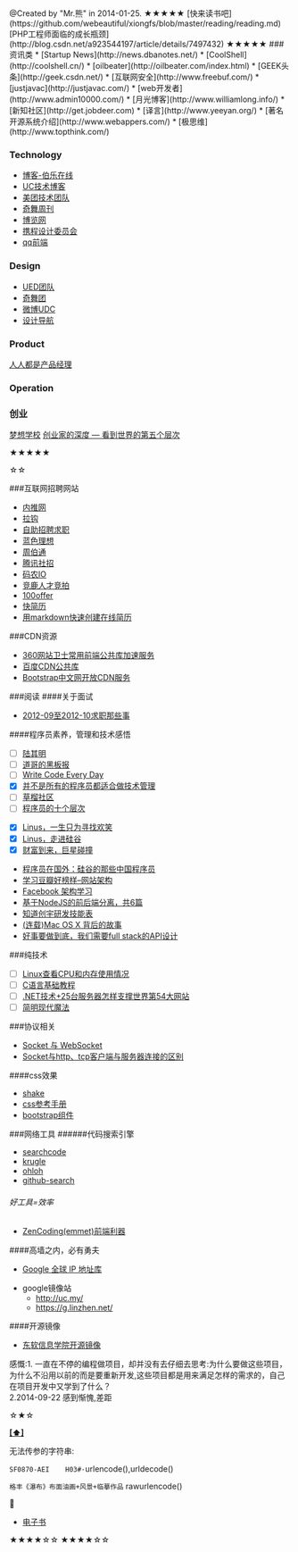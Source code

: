 <script type="text/javascript" src="http://libs.useso.com/js/bootstrap/3.2.0/js/bootstrap.min.js"></script>
<link rel="stylesheet" type="text/css" href="http://libs.useso.com/js/bootstrap/3.2.0/css/bootstrap.min.css" />
<span class="glyphicon glyphicon-bookmark"></span>
@Created by "Mr.熊" in 2014-01-25.  
★★★★★  
[快来读书吧](https://github.com/webeautiful/xiongfs/blob/master/reading/reading.md)  
[PHP工程师面临的成长瓶颈](http://blog.csdn.net/a923544197/article/details/7497432)
★★★★★  
###资讯类
* [Startup News](http://news.dbanotes.net/)
* [CoolShell](http://coolshell.cn/)
* [oilbeater](http://oilbeater.com/index.html)
* [GEEK头条](http://geek.csdn.net/)
* [互联网安全](http://www.freebuf.com/)
* [justjavac](http://justjavac.com/)
* [web开发者](http://www.admin10000.com/)
* [月光博客](http://www.williamlong.info/)
* [新知社区](http://get.jobdeer.com)
* [译言](http://www.yeeyan.org/)
* [著名开源系统介绍](http://www.webappers.com/)
* [极思维](http://www.topthink.com/)

### Technology
* [博客-伯乐在线](http://blog.jobbole.com/)
* [UC技术博客](http://tech.uc.cn/)
* [美团技术团队](http://tech.meituan.com/)
* [奇舞周刊](http://www.75team.com/weekly/)
* [博览网](http://boolan.com/)
* [携程设计委员会](http://ued.ctrip.com/blog/)
* [qq前端](http://qqfe.org/)

### Design
* [UED团队](http://uedfans.cn/?cat=26)
* [奇舞团](http://www.75team.com/)
* [微博UDC](http://udc.weibo.com/)
* [设计导航](http://idesign.qq.com/#!index/site)

### Product
[人人都是产品经理](http://www.woshipm.com/)

### Operation

### 创业
[梦想学校](http://mrjamie.cc/)
[创业家的深度 — 看到世界的第五个层次](http://www.huxiu.com/article/4646/1.html '找了好久的文章')

★★★★★

☆☆  

###互联网招聘网站
* [内推网](http://www.neitui.me/)
* [拉钩](http://www.lagou.com/)
* [自助招聘求职](https://jobsdigg.com/)
* [蓝色理想](http://job.blueidea.com/)
* [周伯通](http://www.jobtong.com/)
* [腾讯社招](http://imgcache.qq.com/isd/index.html)
* [码农IO](http://job.manong.io/)
* [竞鹿人才竞拍](http://www.jobdeer.com/)
* [100offer](https://www.100offer.com/)
* [快简历](http://rd.kuaijianli.com/#hot)
* [用markdown快速创建在线简历](http://cvbox.sinaapp.com/)

###CDN资源
* [360网站卫士常用前端公共库加速服务](http://libs.useso.com/js.php)
* [百度CDN公共库](http://developer.baidu.com/wiki/index.php?title=docs/cplat/libs)
* [Bootstrap中文网开放CDN服务](http://www.bootcdn.cn/)

###<a name='TOC'>阅读</a>
####关于面试
* [2012-09至2012-10求职那些事](http://srhang.iteye.com/blog/1705651)

####程序员素养，管理和技术感悟
- [ ] [陆其明](http://blog.csdn.net/happydeer)
- [ ] [道哥的黑板报](http://taosay.net/)
- [ ] [Write Code Every Day](http://ejohn.org/blog/write-code-every-day/)
- [x] [并不是所有的程序员都适合做技术管理](http://www.csdn.net/article/2014-06-13/2820217)
- [ ] [草榴社区](http://cl.man.lv/)
- [ ] [程序员的十个层次](http://jianshu.io/p/xTNAyU)
* [x] [Linus，一生只为寻找欢笑](http://mp.weixin.qq.com/s?__biz=MjM5ODQ2MDIyMA==&mid=200486872&idx=1&sn=36d0b252a62847df9aad9f83ef7b9a62)
* [x] [Linus，走进硅谷](http://www.aiweibang.com/yuedu/tech/780509.html)
* [x] [财富到来，巨星碰撞](http://www.wtoutiao.com/a/310222.html)
* [程序员在国外：硅谷的那些中国程序员](http://blog.jobbole.com/68092/)
* [学习豆瓣好榜样–网站架构](http://dbanotes.net/arch/douban_arch.html)
* [Facebook 架构学习](http://dbanotes.net/arch/facebook_arch_note.html)
* [基于NodeJS的前后端分离，共6篇](http://ued.taobao.org/blog/2014/04/full-stack-development-with-nodejs/)
* [知道创宇研发技能表](blog.knownsec.com/Knownsec_RD_Checklist/v2.2.html)
* [(连载)Mac OS X 背后的故事](http://www.programmer.com.cn/6727/)
* [好事要做到底，我们需要full stack的API设计](http://www.blogjava.net/OneEyeWolf/archive/2008/01/01/171990.html)

###纯技术
* [ ] [Linux查看CPU和内存使用情况](http://www.cnblogs.com/xd502djj/archive/2011/03/01/1968041.html)
* [ ] [C语言基础教程](http://computer.howstuffworks.com/c23.htm/printable)
* [ ] [.NET技术+25台服务器怎样支撑世界第54大网站](http://news.html5tricks.com/donet-25-server-stackoverflow.html)
* [ ] [简明现代魔法](http://www.nowamagic.net/)

###协议相关
* [Socket 与 WebSocket](http://zengrong.net/post/2199.htm)
* [Socket与http、tcp客户端与服务器连接的区别](http://blog.csdn.net/aeolus1019/article/details/8056706)

####css效果

* [shake](http://elrumordelaluz.github.io/csshake/#1)
* [css参考手册](http://css.doyoe.com/)
* [bootstrap组件](http://getbootstrap.com/components/)

###网络工具
######代码搜索引擎
* [searchcode](https://searchcode.com/)
* [krugle](http://www.krugle.org/)
* [ohloh](http://code.ohloh.net/)
* [github-search](https://github.com/search)

###### 好工具=效率
* [ZenCoding(emmet)前端利器](http://b.soont.com/vim/zencoding)

####高墙之内，必有勇夫

* [Google 全球 IP 地址库](https://github.com/justjavac/Google-IPs)
+ google镜像站
    - <http://uc.my/>
    - <https://g.linzhen.net/>

####开源镜像

* [东软信息学院开源镜像](http://mirrors.neusoft.edu.cn/)

感慨:1. 一直在不停的编程做项目，却并没有去仔细去思考:为什么要做这些项目，为什么不沿用以前的而是要重新开发,这些项目都是用来满足怎样的需求的，自己在项目开发中又学到了什么？  
2.2014-09-22 感到惭愧,差距  

☆★☆  

**[[⬆]](#TOC)**

无法传参的字符串:

`SF0870-AEI    H03#·`urlencode(),urldecode()

`格丰《瀑布》布面油画+风景+临摹作品`  rawurlencode()

:beer:

* [电子书](http://www.chnxp.com.cn/)

★★★★☆☆
★★★★☆☆
